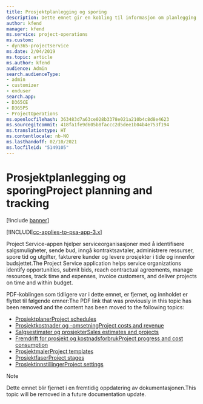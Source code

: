 ```yaml
---
title: Prosjektplanlegging og sporing
description: Dette emnet gir en kobling til informasjon om planlegging og sporing i Project Service Automation.
author: kfend
manager: kfend
ms.service: project-operations
ms.custom:
- dyn365-projectservice
ms.date: 2/04/2019
ms.topic: article
ms.author: kfend
audience: Admin
search.audienceType:
- admin
- customizer
- enduser
search.app:
- D365CE
- D365PS
- ProjectOperations
ms.openlocfilehash: 363483d7a63ce028b3378e021a210b4c8d8e4623
ms.sourcegitcommit: 418fa1fe9d605b8faccc2d5dee1b04b4e753f194
ms.translationtype: HT
ms.contentlocale: nb-NO
ms.lasthandoff: 02/10/2021
ms.locfileid: "5149105"
---
```

# <a name="project-planning-and-tracking"></a><span data-ttu-id="cf9aa-103">Prosjektplanlegging og sporing</span><span class="sxs-lookup"><span data-stu-id="cf9aa-103">Project planning and tracking</span></span>

[!include [banner](../../includes/psa-now-project-operations.md)]

[!INCLUDE[cc-applies-to-psa-app-3.x](../../includes/cc-applies-to-psa-app-3x.md)]

<span data-ttu-id="cf9aa-104">Project Service-appen hjelper serviceorganisasjoner med å identifisere salgsmuligheter, sende bud, inngå kontraktsavtaler, administrere ressurser, spore tid og utgifter, fakturere kunder og levere prosjekter i tide og innenfor budsjettet.</span><span class="sxs-lookup"><span data-stu-id="cf9aa-104">The Project Service application helps service organizations identify opportunities, submit bids, reach contractual agreements, manage resources, track time and expenses, invoice customers, and deliver projects on time and within budget.</span></span> 

<span data-ttu-id="cf9aa-105">PDF-koblingen som tidligere var i dette emnet, er fjernet, og innholdet er flyttet til følgende emner:</span><span class="sxs-lookup"><span data-stu-id="cf9aa-105">The PDF link that was previously in this topic has been removed and the content has been moved to the following topics:</span></span>

- [<span data-ttu-id="cf9aa-106">Prosjektplaner</span><span class="sxs-lookup"><span data-stu-id="cf9aa-106">Project schedules</span></span>](../project-creating.md)
- [<span data-ttu-id="cf9aa-107">Prosjektkostnader og -omsetning</span><span class="sxs-lookup"><span data-stu-id="cf9aa-107">Project costs and revenue</span></span>](../project-estimating.md)
- [<span data-ttu-id="cf9aa-108">Salgsestimater og prosjekter</span><span class="sxs-lookup"><span data-stu-id="cf9aa-108">Sales estimates and projects</span></span>](../project-leveraging.md)
- [<span data-ttu-id="cf9aa-109">Fremdrift for prosjekt og kostnadsforbruk</span><span class="sxs-lookup"><span data-stu-id="cf9aa-109">Project progress and cost consumption</span></span>](../project-tracking.md)
- [<span data-ttu-id="cf9aa-110">Prosjektmaler</span><span class="sxs-lookup"><span data-stu-id="cf9aa-110">Project templates</span></span>](../project-templates.md)
- [<span data-ttu-id="cf9aa-111">Prosjektfaser</span><span class="sxs-lookup"><span data-stu-id="cf9aa-111">Project stages</span></span>](../project-stages.md)
- [<span data-ttu-id="cf9aa-112">Prosjektinnstillinger</span><span class="sxs-lookup"><span data-stu-id="cf9aa-112">Project settings</span></span>](../project-settings.md)

> [!NOTE]
> <span data-ttu-id="cf9aa-113">Dette emnet blir fjernet i en fremtidig oppdatering av dokumentasjonen.</span><span class="sxs-lookup"><span data-stu-id="cf9aa-113">This topic will be removed in a future documentation update.</span></span> 
